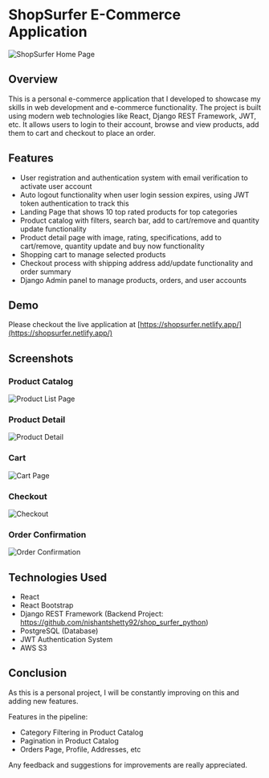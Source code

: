 # ShopSurfer E-Commerce Application

![ShopSurfer Home Page](https://shopsurfer.s3.ap-south-1.amazonaws.com/screenshots/shopsurfer.png)

## Overview

This is a personal e-commerce application that I developed to showcase my skills in web development and e-commerce functionality. The project is built using modern web technologies like React, Django REST Framework, JWT, etc. It allows users to login to their account, browse and view products, add them to cart and checkout to place an order.

## Features

- User registration and authentication system with email verification to activate user account
- Auto logout functionality when user login session expires, using JWT token authentication to track this
- Landing Page that shows 10 top rated products for top categories
- Product catalog with filters, search bar, add to cart/remove and quantity update functionality
- Product detail page with image, rating, specifications, add to cart/remove, quantity update and buy now functionality
- Shopping cart to manage selected products
- Checkout process with shipping address add/update functionality and order summary
- Django Admin panel to manage products, orders, and user accounts

## Demo

Please checkout the live application at [https://shopsurfer.netlify.app/](https://shopsurfer.netlify.app/)

## Screenshots

### Product Catalog

![Product List Page](https://shopsurfer.s3.ap-south-1.amazonaws.com/screenshots/products.png)

### Product Detail

![Product Detail](https://shopsurfer.s3.ap-south-1.amazonaws.com/screenshots/productdetail.png)

### Cart

![Cart Page](https://shopsurfer.s3.ap-south-1.amazonaws.com/screenshots/cart.png)

### Checkout

![Checkout](https://shopsurfer.s3.ap-south-1.amazonaws.com/screenshots/checkout.png)

### Order Confirmation

![Order Confirmation](https://shopsurfer.s3.ap-south-1.amazonaws.com/screenshots/confirmation.png)

## Technologies Used

- React
- React Bootstrap
- Django REST Framework (Backend Project: https://github.com/nishantshetty92/shop_surfer_python)
- PostgreSQL (Database)
- JWT Authentication System
- AWS S3

## Conclusion

As this is a personal project, I will be constantly improving on this and adding new features.

Features in the pipeline:

- Category Filtering in Product Catalog
- Pagination in Product Catalog
- Orders Page, Profile, Addresses, etc

Any feedback and suggestions for improvements are really appreciated.
